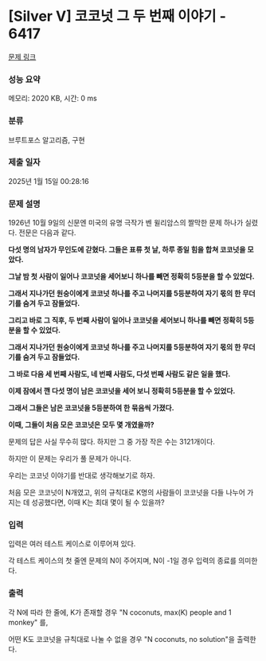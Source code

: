 # [Silver V] 코코넛 그 두 번째 이야기 - 6417 

[문제 링크](https://www.acmicpc.net/problem/6417) 

### 성능 요약

메모리: 2020 KB, 시간: 0 ms

### 분류

브루트포스 알고리즘, 구현

### 제출 일자

2025년 1월 15일 00:28:16

### 문제 설명

<p>1926년 10월 9일의 신문엔 미국의 유명 극작가 벤 윌리암스의 짤막한 문제 하나가 실렸다. 전문은 다음과 같다.</p>

<p><strong>다섯 명의 남자가 무인도에 갇혔다. 그들은 표류 첫 날, 하루 종일 힘을 합쳐 코코넛을 모았다. </strong></p>

<p><strong>그날 밤 첫 사람이 일어나 코코넛을 세어보니 하나를 빼면 정확히 5등분을 할 수 있었다.</strong></p>

<p><strong>그래서 지나가던 원숭이에게 코코넛 하나를 주고 나머지를 5등분하여 자기 몫의 한 무더기를 숨겨 두고 잠들었다. </strong></p>

<p><strong>그리고 바로 그 직후, 두 번째 사람이 일어나 코코넛을 세어보니 하나를 빼면 정확히 5등분을 할 수 있었다.</strong></p>

<p><strong>그래서 지나가던 원숭이에게 코코넛 하나를 주고 나머지를 5등분하여 자기 몫의 한 무더기를 숨겨 두고 잠들었다. </strong></p>

<p><strong>그 바로 다음 세 번째 사람도, 네 번째 사람도, 다섯 번째 사람도 같은 일을 했다. </strong></p>

<p><strong>이제 잠에서 깬 다섯 명이 남은 코코넛을 세어 보니 정확히 5등분을 할 수 있었다. </strong></p>

<p><strong>그래서 그들은 남은 코코넛을 5등분하여 한 묶음씩 가졌다. </strong></p>

<p><strong>이때, 그들이 처음 모은 코코넛은 모두 몇 개였을까?</strong></p>

<p>문제의 답은 사실 무수히 많다. 하지만 그 중 가장 작은 수는 3121개이다.</p>

<p>하지만 이 문제는 우리가 풀 문제가 아니다.</p>

<p>우리는 코코넛 이야기를 반대로 생각해보기로 하자.</p>

<p>처음 모은 코코넛이 N개였고, 위의 규칙대로 K명의 사람들이 코코넛을 다들 나누어 가지는 데 성공했다면, 이때 K는 최대 몇이 될 수 있을까?</p>

### 입력 

 <p>입력은 여러 테스트 케이스로 이루어져 있다.</p>

<p>각 테스트 케이스의 첫 줄엔 문제의 N이 주어지며, N이 -1일 경우 입력의 종료를 의미한다.</p>

### 출력 

 <p>각 N에 따라 한 줄에, K가 존재할 경우 "N coconuts, max(K) people and 1 monkey" 를,</p>

<p>어떤 K도 코코넛을 규칙대로 나눌 수 없을 경우 "N coconuts, no solution"을 출력한다.</p>

